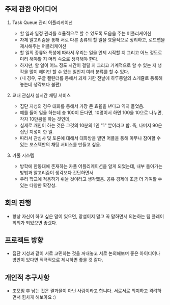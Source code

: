 ## 주제 관한 아이디어
1. Task Queue 관리 어플리케이션
    - 할 일과 일정 관리를 효율적으로 할 수 있도록 도움을 주는 어플리케이션
    - 자체 알고리즘을 통해 서로 다른 종류의 할 일을 효율적으로 정리하고, 로드맵을 제시해주는 어플리케이션
    - 할 일의 종류와 특성에 따라서 우리는 일을 언제 시작할 지 그리고 어느 정도로 미리 해야할 지 머리 속으로 생각해야 한다.
    - 하지만, 할 일이 어느 정도 시간이 걸릴 지 그리고 기계적으로 할 수 있는 지 생각을 많이 해야만 할 수 있는 일인지 여러 분류를 할 수 있다.
    - (내 경우, 구글 캘린더를 통해서 과제 기한 전날에 하루종일의 스케쥴로 등록해놓는데 생각보다 불편)
    
2. 교내 관심사 실시간 채팅 서비스
    - 집단 지성의 경우 대화를 통해서 가장 큰 효율을 낸다고 익히 들었음.
    - 예를 들어 일을 하는데 총 100이 든다면, 10명이서 하면 100을 10으로 나누면, 각자 10만큼을 하는 것인데,
    - 실제로 개인이 하는 것은 그것의 10분의 1인 "1" 뿐이라고 함. 즉, 나머지 90은 집단 지성이 한 일.
    - 따라서 관심사 및 토론에 대해서 대화방을 열면 어플을 통해 아무나 참여할 수 있는 포스텍만의 채팅 서비스를 만들고 싶음.
    
3. 카풀 시스템
    - 방학에 한동대에 존재하는 카풀 어플리케이션을 알게 되었는데, 내부 돌아가는 방법과 알고리즘이 생각보다 간단하면서
    - 우리 학교에 적용하기 쉬울 것이라고 생각했음. 공유 경제에 조금 더 기여할 수 있는 다양한 확장성.
    

## 회의 진행
- 항상 자신이 하고 싶은 말이 있으면, 망설이지 말고 꼭 말하면서 의논하는 팀 플레이 회의가 되었으면 좋겠다.


## 프로젝트 방향
- 집단 지성과 같이 서로 고민하는 것을 꺼내놓고 서로 논의해보며 좋은 아이디어나 방안이 있다면 적극적으로 제시하면 좋을 것 같다.


## 개인적 추구사항
- 조모임 후 남는 것은 결과물이 아닌 사람이라고 합니다. 서로서로 의지하고 격려하면서 힘차게 해보아요 :)
